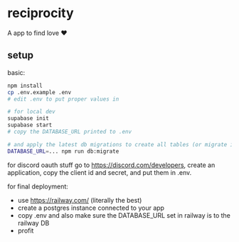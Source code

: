 # reciprocity

A app to find love ❤️


## setup

basic:
```sh
npm install
cp .env.example .env
# edit .env to put proper values in

# for local dev
supabase init
supabase start
# copy the DATABASE_URL printed to .env

# and apply the latest db migrations to create all tables (or migrate if something exists)
DATABASE_URL=... npm run db:migrate
```

for discord oauth stuff go to https://discord.com/developers, create an application, copy the client id and secret, and put them in .env.


for final deployment:
- use https://railway.com/ (literally the best)
- create a postgres instance connected to your app
- copy .env and also make sure the DATABASE_URL set in railway is to the railway DB
- profit

